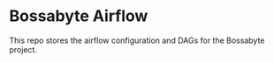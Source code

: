 # Bossabyte Airflow

This repo stores the airflow configuration and DAGs for the Bossabyte project.
